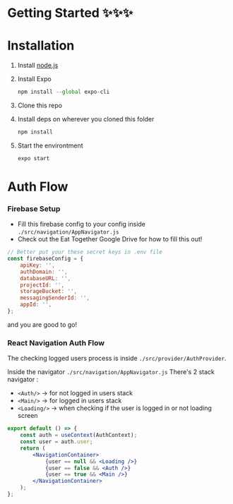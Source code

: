 # Getting Started ✨✨✨

# Installation

1. Install [node.js](https://nodejs.org/en/)
2. Install Expo

   ```jsx
   npm install --global expo-cli
   ```

3. Clone this repo
4. Install deps on wherever you cloned this folder

   ```jsx
   npm install
   ```

5. Start the environtment

   ```jsx
   expo start
   ```

# Auth Flow

### Firebase Setup

- Fill this firebase config to your config inside `./src/navigation/AppNavigator.js`
- Check out the Eat Together Google Drive for how to fill this out!

```jsx
// Better put your these secret keys in .env file
const firebaseConfig = {
	apiKey: '',
	authDomain: '',
	databaseURL: '',
	projectId: '',
	storageBucket: '',
	messagingSenderId: '',
	appId: '',
};
```

and you are good to go!


### React Navigation Auth Flow

The checking logged users process is inside `./src/provider/AuthProvider`.

Inside the navigator `./src/navigation/AppNavigator.js`
There's 2 stack navigator :

- `<Auth/>` → for not logged in users stack
- `<Main/>` → for logged in users stack
- `<Loading/>` → when checking if the user is logged in or not loading screen

```jsx
export default () => {
	const auth = useContext(AuthContext);
	const user = auth.user;
	return (
		<NavigationContainer>
			{user == null && <Loading />}
			{user == false && <Auth />}
			{user == true && <Main />}
		</NavigationContainer>
	);
};
```
